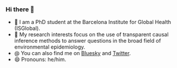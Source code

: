 ### Hi there 👋

- 🔭 I am a PhD student at the Barcelona Institute for Global Health (ISGlobal).
- 🌱 My research interests focus on the use of transparent causal inference methods to answer questions in the broad field of environmental epidemiology.
- @ You can also find me on [Bluesky](https://bsky.app/profile/epilorenzo.com) and [Twitter](https://x.com/epinobody).
- 😄 Pronouns: he/him.
